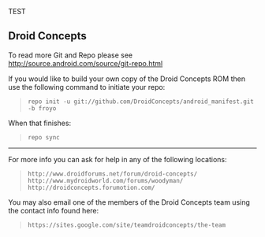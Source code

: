 TEST

Droid Concepts
-----------------------------------------------------------------------------------------------------------------------------------------------------------------------------------------------------------------------
To read more Git and Repo please see http://source.android.com/source/git-repo.html

If you would like to build your own copy of the Droid Concepts ROM then use the following command to initiate your repo:

>     repo init -u git://github.com/DroidConcepts/android_manifest.git -b froyo

When that finishes:

>     repo sync
-----------------------------------------------------------------------------------------------------------------------------------------------------------------------------------------------------------------------
For more info you can ask for help in any of the following locations:

>     http://www.droidforums.net/forum/droid-concepts/
>     http://www.mydroidworld.com/forums/woodyman/
>     http://droidconcepts.forumotion.com/

You may also email one of the members of the Droid Concepts team using the contact info found here:

>     https://sites.google.com/site/teamdroidconcepts/the-team
